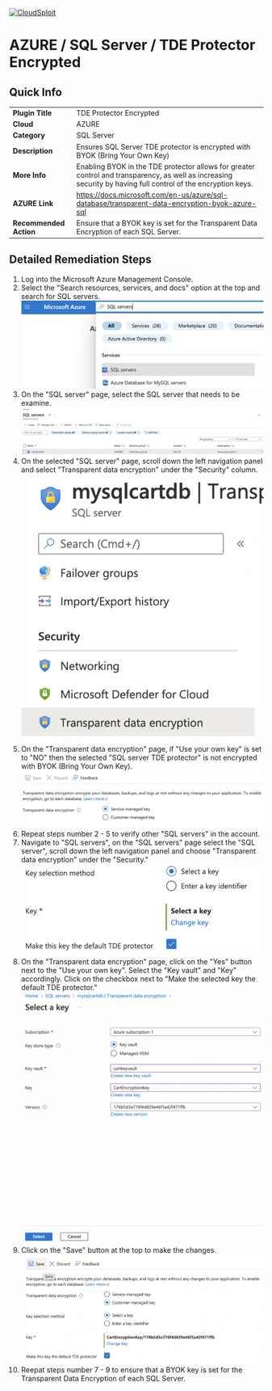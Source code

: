 [![CloudSploit](https://cloudsploit.com/img/logo-new-big-text-100.png "CloudSploit")](https://cloudsploit.com)

# AZURE / SQL Server / TDE Protector Encrypted

## Quick Info

| | |
|-|-|
| **Plugin Title** | TDE Protector Encrypted |
| **Cloud** | AZURE |
| **Category** | SQL Server |
| **Description** | Ensures SQL Server TDE protector is encrypted with BYOK (Bring Your Own Key) |
| **More Info** | Enabling BYOK in the TDE protector allows for greater control and transparency, as well as increasing security by having full control of the encryption keys. |
| **AZURE Link** | https://docs.microsoft.com/en-us/azure/sql-database/transparent-data-encryption-byok-azure-sql |
| **Recommended Action** | Ensure that a BYOK key is set for the Transparent Data Encryption of each SQL Server. |

## Detailed Remediation Steps
1. Log into the Microsoft Azure Management Console.
2. Select the "Search resources, services, and docs" option at the top and search for SQL servers. </br> <img src="/resources/azure/sqlserver/tde-protector-encrypted/step2.png"/>
3. On the "SQL server" page, select the SQL server that needs to be examine. </br> <img src="/resources/azure/sqlserver/tde-protector-encrypted/step3.png"/>
4. On the selected "SQL server" page, scroll down the left navigation panel and select "Transparent data encryption" under the "Security" column.</br> <img src="/resources/azure/sqlserver/tde-protector-encrypted/step4.png"/>
5. On the "Transparent data encryption" page, if "Use your own key" is set to "NO" then the selected "SQL server TDE protector" is not encrypted with BYOK (Bring Your Own Key).</br> <img src="/resources/azure/sqlserver/tde-protector-encrypted/step5.png"/>
6. Repeat steps number 2 - 5 to verify other "SQL servers" in the account.</br>
7. Navigate to "SQL servers", on the "SQL servers" page select the "SQL server", scroll down the left navigation panel and choose "Transparent data encryption" under the "Security."</br> <img src="/resources/azure/sqlserver/tde-protector-encrypted/step7.png"/>
8. On the "Transparent data encryption" page, click on the "Yes" button next to the "Use your own key". Select the "Key vault" and "Key" accordingly. Click on the checkbox next to "Make the selected key the default TDE protector."</br> <img src="/resources/azure/sqlserver/tde-protector-encrypted/step8.png"/>
9. Click on the "Save" button at the top to make the changes.</br> <img src="/resources/azure/sqlserver/tde-protector-encrypted/step9.png"/>
10. Reepat steps number 7 - 9 to ensure that a BYOK key is set for the Transparent Data Encryption of each SQL Server.</br>
